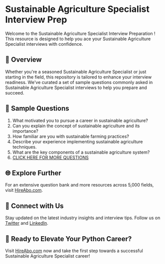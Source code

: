# Sustainable Agriculture Specialist Interview Prep

Welcome to the Sustainable Agriculture Specialist Interview Preparation ! This resource is designed to help you ace your Sustainable Agriculture Specialist interviews with confidence.

## 🚀 Overview

Whether you're a seasoned Sustainable Agriculture Specialist or just starting in the field, this repository is tailored to enhance your interview readiness. We've curated a set of sample questions commonly asked in Sustainable Agriculture Specialist interviews to help you prepare and succeed.

## 📝 Sample Questions

1. What motivated you to pursue a career in sustainable agriculture?
2. Can you explain the concept of sustainable agriculture and its importance?
3. How familiar are you with sustainable farming practices?
4. Describe your experience implementing sustainable agriculture techniques.
5. What are the key components of a sustainable agriculture system?
6. [CLICK HERE FOR MORE QUESTIONS](https://hireabo.com/job/10_4_0/Sustainable%20Agriculture%20Specialist)

## 🌐 Explore Further

For an extensive question bank and more resources across 5,000 fields, visit [HireAbo.com](https://www.hireabo.com).

## 📱 Connect with Us

Stay updated on the latest industry insights and interview tips. Follow us on [Twitter](https://twitter.com/hireabo) and [LinkedIn](https://www.linkedin.com/in/hire-abo-3609972a8/).

## 🚀 Ready to Elevate Your Python Career?

Visit [HireAbo.com](https://www.hireabo.com) now and take the first step towards a successful Sustainable Agriculture Specialist career!